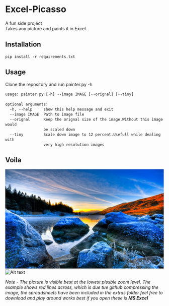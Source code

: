# Excel-Picasso
A fun side project    
Takes any picture and paints it in Excel.

## Installation
```
pip install -r requirements.txt
```

## Usage
Clone the repository and run painter.py -h
```
usage: painter.py [-h] --image IMAGE [--orignal] [--tiny]

optional arguments:
  -h, --help     show this help message and exit
  --image IMAGE  Path to image file
  --orignal      Keep the orignal size of the image.Without this image would
                 be scaled down
  --tiny         Scale down image to 12 percent.Usefull while dealing with
                 very high resolution images
```

## Voila
![Alt text](/extras/example.jpg?raw=true "Orignal Image")
![Alt text](/extras/example.png?raw=true "Painted Spread Sheet")

*Note - The picture is visible best at the lowest pissble zoom level. The example shows red lines across, which is due tue     github compressing the image, the spreadsheets have been included in the extras folder feel free to download and play around works best if you open these is **MS Excel***
